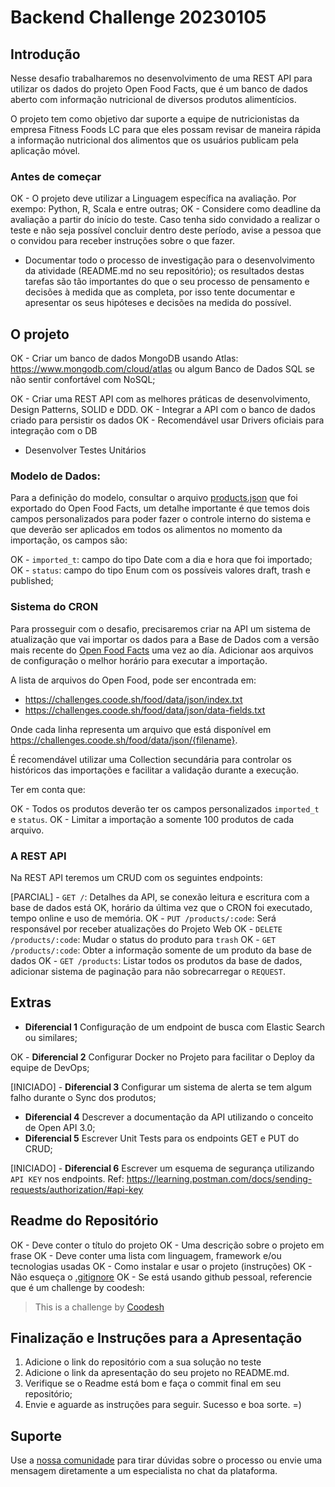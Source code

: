 # Backend Challenge 20230105

## Introdução

Nesse desafio trabalharemos no desenvolvimento de uma REST API para utilizar os dados do projeto Open Food Facts, que é um banco de dados aberto com informação nutricional de diversos produtos alimentícios.

O projeto tem como objetivo dar suporte a equipe de nutricionistas da empresa Fitness Foods LC para que eles possam revisar de maneira rápida a informação nutricional dos alimentos que os usuários publicam pela aplicação móvel.

### Antes de começar

OK - O projeto deve utilizar a Linguagem específica na avaliação. Por exempo: Python, R, Scala e entre outras;
OK - Considere como deadline da avaliação a partir do início do teste. Caso tenha sido convidado a realizar o teste e não seja possível concluir dentro deste período, avise a pessoa que o convidou para receber instruções sobre o que fazer.

- Documentar todo o processo de investigação para o desenvolvimento da atividade (README.md no seu repositório); os resultados destas tarefas são tão importantes do que o seu processo de pensamento e decisões à medida que as completa, por isso tente documentar e apresentar os seus hipóteses e decisões na medida do possível.

## O projeto

OK - Criar um banco de dados MongoDB usando Atlas: https://www.mongodb.com/cloud/atlas ou algum Banco de Dados SQL se não sentir confortável com NoSQL;

OK - Criar uma REST API com as melhores práticas de desenvolvimento, Design Patterns, SOLID e DDD.
OK - Integrar a API com o banco de dados criado para persistir os dados
OK - Recomendável usar Drivers oficiais para integração com o DB

- Desenvolver Testes Unitários

### Modelo de Dados:

Para a definição do modelo, consultar o arquivo [products.json](./products.json) que foi exportado do Open Food Facts, um detalhe importante é que temos dois campos personalizados para poder fazer o controle interno do sistema e que deverão ser aplicados em todos os alimentos no momento da importação, os campos são:

OK - `imported_t`: campo do tipo Date com a dia e hora que foi importado;
OK - `status`: campo do tipo Enum com os possíveis valores draft, trash e published;

### Sistema do CRON

Para prosseguir com o desafio, precisaremos criar na API um sistema de atualização que vai importar os dados para a Base de Dados com a versão mais recente do [Open Food Facts](https://br.openfoodfacts.org/data) uma vez ao día. Adicionar aos arquivos de configuração o melhor horário para executar a importação.

A lista de arquivos do Open Food, pode ser encontrada em:

- https://challenges.coode.sh/food/data/json/index.txt
- https://challenges.coode.sh/food/data/json/data-fields.txt

Onde cada linha representa um arquivo que está disponível em https://challenges.coode.sh/food/data/json/{filename}.

É recomendável utilizar uma Collection secundária para controlar os históricos das importações e facilitar a validação durante a execução.

Ter em conta que:

OK - Todos os produtos deverão ter os campos personalizados `imported_t` e `status`.
OK - Limitar a importação a somente 100 produtos de cada arquivo.

### A REST API

Na REST API teremos um CRUD com os seguintes endpoints:

[PARCIAL] - `GET /`: Detalhes da API, se conexão leitura e escritura com a base de dados está OK, horário da última vez que o CRON foi executado, tempo online e uso de memória.
OK - `PUT /products/:code`: Será responsável por receber atualizações do Projeto Web
OK - `DELETE /products/:code`: Mudar o status do produto para `trash`
OK - `GET /products/:code`: Obter a informação somente de um produto da base de dados
OK - `GET /products`: Listar todos os produtos da base de dados, adicionar sistema de paginação para não sobrecarregar o `REQUEST`.

## Extras

- **Diferencial 1** Configuração de um endpoint de busca com Elastic Search ou similares;

OK - **Diferencial 2** Configurar Docker no Projeto para facilitar o Deploy da equipe de DevOps;

[INICIADO] - **Diferencial 3** Configurar um sistema de alerta se tem algum falho durante o Sync dos produtos;

- **Diferencial 4** Descrever a documentação da API utilizando o conceito de Open API 3.0;
- **Diferencial 5** Escrever Unit Tests para os endpoints GET e PUT do CRUD;

[INICIADO] - **Diferencial 6** Escrever um esquema de segurança utilizando `API KEY` nos endpoints. Ref: https://learning.postman.com/docs/sending-requests/authorization/#api-key

## Readme do Repositório

OK - Deve conter o título do projeto
OK - Uma descrição sobre o projeto em frase
OK - Deve conter uma lista com linguagem, framework e/ou tecnologias usadas
OK - Como instalar e usar o projeto (instruções)
OK - Não esqueça o [.gitignore](https://www.toptal.com/developers/gitignore)
OK - Se está usando github pessoal, referencie que é um challenge by coodesh:

> This is a challenge by [Coodesh](https://coodesh.com/)

## Finalização e Instruções para a Apresentação

1. Adicione o link do repositório com a sua solução no teste
2. Adicione o link da apresentação do seu projeto no README.md.
3. Verifique se o Readme está bom e faça o commit final em seu repositório;
4. Envie e aguarde as instruções para seguir. Sucesso e boa sorte. =)

## Suporte

Use a [nossa comunidade](https://discord.gg/rdXbEvjsWu) para tirar dúvidas sobre o processo ou envie uma mensagem diretamente a um especialista no chat da plataforma.
